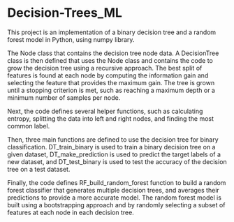 # Decision-Trees_ML

This project is an implementation of a binary decision tree and a random forest model in Python, using numpy library.

The Node class that contains the decision tree node data. A DecisionTree class is then defined that uses the Node class and contains the code to grow the decision tree using a recursive approach. The best split of features is found at each node by computing the information gain and selecting the feature that provides the maximum gain. The tree is grown until a stopping criterion is met, such as reaching a maximum depth or a minimum number of samples per node.

Next, the code defines several helper functions, such as calculating entropy, splitting the data into left and right nodes, and finding the most common label.

Then, three main functions are defined to use the decision tree for binary classification. DT_train_binary is used to train a binary decision tree on a given dataset, DT_make_prediction is used to predict the target labels of a new dataset, and DT_test_binary is used to test the accuracy of the decision tree on a test dataset.

Finally, the code defines RF_build_random_forest function to build a random forest classifier that generates multiple decision trees, and averages their predictions to provide a more accurate model. The random forest model is built using a bootstrapping approach and by randomly selecting a subset of features at each node in each decision tree.
